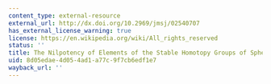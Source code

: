 ```yaml
---
content_type: external-resource
external_url: http://dx.doi.org/10.2969/jmsj/02540707
has_external_license_warning: true
license: https://en.wikipedia.org/wiki/All_rights_reserved
status: ''
title: The Nilpotency of Elements of the Stable Homotopy Groups of Spheres
uid: 8d05edae-4d05-4ad1-a77c-9f7cb6edf1e7
wayback_url: ''
---
```

